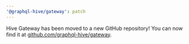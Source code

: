 ```yaml
---
'@graphql-hive/gateway': patch
---
```


Hive Gateway has been moved to a new GitHub repository! You can now find it at [github.com/graphql-hive/gateway](https://github.com/graphql-hive/gateway).
